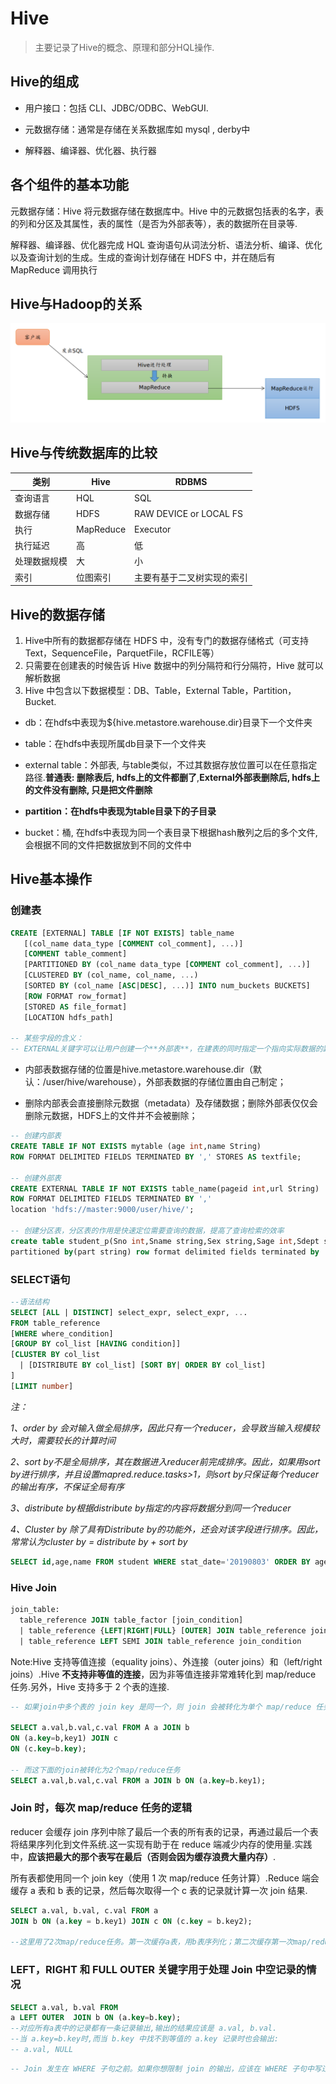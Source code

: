 # Hive

> 主要记录了Hive的概念、原理和部分HQL操作.

## Hive的组成

- 用户接口：包括 CLI、JDBC/ODBC、WebGUI.<br>

- 元数据存储：通常是存储在关系数据库如 mysql , derby中<br>
- 解释器、编译器、优化器、执行器<br>

## 各个组件的基本功能

元数据存储：Hive 将元数据存储在数据库中。Hive 中的元数据包括表的名字，表的列和分区及其属性，表的属性（是否为外部表等），表的数据所在目录等.<br>

解释器、编译器、优化器完成 HQL 查询语句从词法分析、语法分析、编译、优化以及查询计划的生成。生成的查询计划存储在 HDFS 中，并在随后有 MapReduce 调用执行<br>

## Hive与Hadoop的关系

![](../images/Hive执行流程.png)

## Hive与传统数据库的比较

| 类别         | Hive      | RDBMS                      |
| ------------ | --------- | -------------------------- |
| 查询语言     | HQL       | SQL                        |
| 数据存储     | HDFS      | RAW DEVICE or LOCAL FS     |
| 执行         | MapReduce | Executor                   |
| 执行延迟     | 高        | 低                         |
| 处理数据规模 | 大        | 小                         |
| 索引         | 位图索引  | 主要有基于二叉树实现的索引 |

## Hive的数据存储

1. Hive中所有的数据都存储在 HDFS 中，没有专门的数据存储格式（可支持Text，SequenceFile，ParquetFile，RCFILE等）
2. 只需要在创建表的时候告诉 Hive 数据中的列分隔符和行分隔符，Hive 就可以解析数据
3. Hive 中包含以下数据模型：DB、Table，External Table，Partition，Bucket.

- db：在hdfs中表现为${hive.metastore.warehouse.dir}目录下一个文件夹
- table：在hdfs中表现所属db目录下一个文件夹
- external table：外部表, 与table类似，不过其数据存放位置可以在任意指定路径.**普通表: 删除表后, hdfs上的文件都删了**,**External外部表删除后, hdfs上的文件没有删除, 只是把文件删除**

- **partition：在hdfs中表现为table目录下的子目录**

- bucket：桶, 在hdfs中表现为同一个表目录下根据hash散列之后的多个文件, 会根据不同的文件把数据放到不同的文件中

## Hive基本操作

### 创建表

```sql
CREATE [EXTERNAL] TABLE [IF NOT EXISTS] table_name
   [(col_name data_type [COMMENT col_comment], ...)] 
   [COMMENT table_comment] 
   [PARTITIONED BY (col_name data_type [COMMENT col_comment], ...)] 
   [CLUSTERED BY (col_name, col_name, ...) 
   [SORTED BY (col_name [ASC|DESC], ...)] INTO num_buckets BUCKETS] 
   [ROW FORMAT row_format] 
   [STORED AS file_format] 
   [LOCATION hdfs_path]

-- 某些字段的含义：
-- EXTERNAL关键字可以让用户创建一个**外部表**，在建表的同时指定一个指向实际数据的路径（LOCATION），**Hive创建内部表时，会将数据移动到数据仓库指向的路径**；若创建外部表，仅记录数据所在的路径，不对数据的位置做任何改变.在删除表的时候，内部表的元数据和数据会被一起删除，而外部表只删除元数据，不删除数据
```

- 内部表数据存储的位置是hive.metastore.warehouse.dir（默认：/user/hive/warehouse），外部表数据的存储位置由自己制定； 

- 删除内部表会直接删除元数据（metadata）及存储数据；删除外部表仅仅会删除元数据，HDFS上的文件并不会被删除；

```sql
-- 创建内部表
CREATE TABLE IF NOT EXISTS mytable (age int,name String)
ROW FORMAT DELIMITED FIELDS TERMINATED BY ',' STORES AS textfile;

-- 创建外部表
CREATE EXTERNAL TABLE IF NOT EXISTS table_name(pageid int,url String)
ROW FORMAT DELIMITED FIELDS TERMINATED BY ','
location 'hdfs://master:9000/user/hive/';

-- 创建分区表，分区表的作用是快速定位需要查询的数据，提高了查询检索的效率
create table student_p(Sno int,Sname string,Sex string,Sage int,Sdept string) 
partitioned by(part string) row format delimited fields terminated by ','stored as textfile;
```





### SELECT语句

```sql
--语法结构
SELECT [ALL | DISTINCT] select_expr, select_expr, ... 
FROM table_reference
[WHERE where_condition] 
[GROUP BY col_list [HAVING condition]] 
[CLUSTER BY col_list 
  | [DISTRIBUTE BY col_list] [SORT BY| ORDER BY col_list] 
] 
[LIMIT number]
```

*注：*

*1、order by 会对输入做全局排序，因此只有一个reducer，会导致当输入规模较大时，需要较长的计算时间*<br>

*2、sort by不是全局排序，其在数据进入reducer前完成排序。因此，如果用sort by进行排序，并且设置mapred.reduce.tasks>1，则sort by只保证每个reducer的输出有序，不保证全局有序*<br>

*3、distribute by根据distribute by指定的内容将数据分到同一个reducer*<br>

*4、Cluster by 除了具有Distribute by的功能外，还会对该字段进行排序。因此，常常认为cluster by = distribute by + sort by*

```sql
SELECT id,age,name FROM student WHERE stat_date='20190803' ORDER BY age DESC LIMIT 3;
```

### Hive Join

```sql
join_table:
  table_reference JOIN table_factor [join_condition]
  | table_reference {LEFT|RIGHT|FULL} [OUTER] JOIN table_reference join_condition
  | table_reference LEFT SEMI JOIN table_reference join_condition
```

Note:Hive 支持等值连接（equality joins）、外连接（outer joins）和（left/right joins）.Hive **不支持非等值的连接**，因为非等值连接非常难转化到 map/reduce 任务.另外，Hive 支持多于 2 个表的连接.<br>

```sql
-- 如果join中多个表的 join key 是同一个，则 join 会被转化为单个 map/reduce 任务

SELECT a.val,b.val,c.val FROM A a JOIN b
ON (a.key=b,key1) JOIN c
ON (c.key=b.key);

-- 而这下面的join被转化为2个map/reduce任务
SELECT a.val,b.val,c.val FROM a JOIN b ON (a.key=b.key1);
```

### **Join 时，每次 map/reduce 任务的逻辑**

reducer 会缓存 join 序列中除了最后一个表的所有表的记录，再通过最后一个表将结果序列化到文件系统.这一实现有助于在 reduce 端减少内存的使用量.实践中，**应该把最大的那个表写在最后（否则会因为缓存浪费大量内存）**.<BR>

所有表都使用同一个 join key（使用 1 次 map/reduce 任务计算）.Reduce 端会缓存 a 表和 b 表的记录，然后每次取得一个 c 表的记录就计算一次 join 结果.

```SQL
SELECT a.val, b.val, c.val FROM a
JOIN b ON (a.key = b.key1) JOIN c ON (c.key = b.key2);

--这里用了2次map/reduce任务。第一次缓存a表，用b表序列化；第二次缓存第一次map/reduce 任务的结果，然后用c表序列化
```

### **LEFT，RIGHT 和 FULL OUTER 关键字用于处理 Join 中空记录的情况**

```sql
SELECT a.val, b.val FROM 
a LEFT OUTER  JOIN b ON (a.key=b.key);
--对应所有a表中的记录都有一条记录输出,输出的结果应该是 a.val, b.val.
--当 a.key=b.key时,而当 b.key 中找不到等值的 a.key 记录时也会输出:
-- a.val, NULL
```

```sql
-- Join 发生在 WHERE 子句之前。如果你想限制 join 的输出，应该在 WHERE 子句中写过滤条件——或是在 join 子句中写

```















